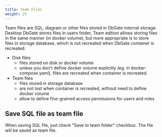 ```yaml
---
title: Team Files
weight: 25
---
```


Team files are SQL, diagram or other files stored in DbGate internal storage. Desktop DbGate stores files in users folder, Team edition allows storing files in the same manner (in docker volume), but more appropriate is to store files in storage database, which is not recreated when DbGate container is recreated.

- Disk files 
    - files stored on disk or docker volume
    - unless you don't define docker volume explicitly (eg. in docker-compose.yaml), files are recreated when container is recreated.
- Team files 
    - files stored in storage database
    - are not lost when container is recreated, without need to define docker volume
    - allow to define fine-grained access permissions for users and roles

## Save SQL file as team file
When saving SQL file, just check "Save to team folder" checkbox. The file will be saved as team file. 